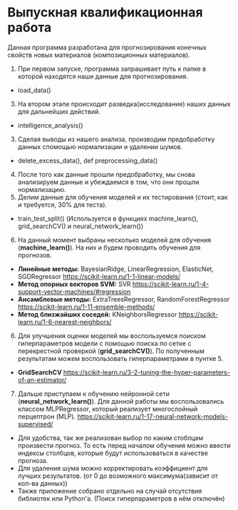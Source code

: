 # Выпускная квалификационная работа
Данная программа разработана для прогнозирования конечных свойств новых материалов (композиционных материалов). 

1. При первом запуске, программа запрашивает путь к папке в которой находятся наши данные для прогнозирования.
* load_data()
3. На втором этапе происходит разведка(исследование) наших данных для дальнейших действий.
* intelligence_analysis()
3. Сделая выводы из нашего анализа, производим предобработку данных спомощью нормализации и удалении шумов.
* delete_excess_data(), def preprocessing_data()
4. После того как данные прошли предобработку, мы снова анализируем данные и убеждаемся в том, что они прошли нормализацию.
5. Делим данные для обучения моделей и их тестирования (стоит, как и требуется, 30% для теста).
* train_test_split() (Используется в функциях machine_learn(), grid_searchCV() и neural_network_learn())
6. На данный момент выбраны несколько моделей для обучения (**machine_learn()**). На них и будем проводить обучения для прогнозов.
* **Линейные методы:** BayesianRidge, LinearRegression, ElasticNet, SGDRegressor
https://scikit-learn.ru/1-1-linear-models/
* **Метод опорных векторов SVM:** SVR
https://scikit-learn.ru/1-4-support-vector-machines/#regression 
* **Ансамблевые методы:** ExtraTreesRegressor, RandomForestRegressor
https://scikit-learn.ru/1-11-ensemble-methods/ 
* **Метод близжайших соседей:** KNeighborsRegressor
https://scikit-learn.ru/1-6-nearest-neighbors/
6. Для улучшения оценки моделей мы воспользуемся поиском гиперпараметров модели с помощью поиска по сетке с перекрестной проверкой (**grid_searchCV()**). По полученным результатам можем воспользовать гиперпараметрами в пунтке 5.
* **GridSearchCV**
https://scikit-learn.ru/3-2-tuning-the-hyper-parameters-of-an-estimator/ 
7. Дальше приступаем к обучению нейронной сети (**neural_network_learn()**). Для данной работы мы воспользовались классом MLPRegressor, который реализует многослойный перцептрон (MLP).
https://scikit-learn.ru/1-17-neural-network-models-supervised/ 

* Для удобства, так же реализован выбор по каким стоблцам произвести прогноз. То есть перед началом обучения можно ввести индексы столбцов, которые будут использоваться в качестве прогноза.
* Для удаления шума можно корректировать коэффициент для лучших результатов. (от 0 до возможного максимума(зависит от кол-ва данных)) 
* Также приложение собрано отдельно на случай отсутствия библиотек или Python'а. (Поиск гиперпараметров в нём отключён)
